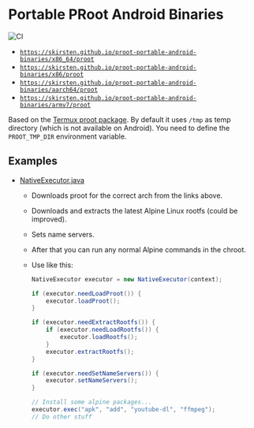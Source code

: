 # Portable PRoot Android Binaries

![CI](https://github.com/skirsten/proot-portable-android-binaries/workflows/CI/badge.svg)

- [`https://skirsten.github.io/proot-portable-android-binaries/x86_64/proot`](https://skirsten.github.io/proot-portable-android-binaries/x86_64/proot)
- [`https://skirsten.github.io/proot-portable-android-binaries/x86/proot`](https://skirsten.github.io/proot-portable-android-binaries/x86/proot)
- [`https://skirsten.github.io/proot-portable-android-binaries/aarch64/proot`](https://skirsten.github.io/proot-portable-android-binaries/aarch64/proot)
- [`https://skirsten.github.io/proot-portable-android-binaries/armv7/proot`](https://skirsten.github.io/proot-portable-android-binaries/armv7/proot)

Based on the [Termux proot package](https://wiki.termux.com/wiki/PRoot).
By default it uses `/tmp` as temp directory (which is not available on Android).
You need to define the `PROOT_TMP_DIR` environment variable.

## Examples

- [NativeExecutor.java](NativeExecutor.java)

  - Downloads proot for the correct arch from the links above.
  - Downloads and extracts the latest Alpine Linux rootfs (could be improved).
  - Sets name servers.
  - After that you can run any normal Alpine commands in the chroot.
  - Use like this:

    ```java
    NativeExecutor executor = new NativeExecutor(context);

    if (executor.needLoadProot()) {
        executor.loadProot();
    }

    if (executor.needExtractRootfs()) {
        if (executor.needLoadRootfs()) {
            executor.loadRootfs();
        }
        executor.extractRootfs();
    }

    if (executor.needSetNameServers()) {
        executor.setNameServers();
    }

    // Install some alpine packages...
    executor.exec("apk", "add", "youtube-dl", "ffmpeg");
    // Do other stuff
    ```
